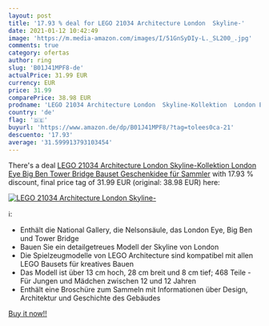 ```yaml
---
layout: post
title: '17.93 % deal for LEGO 21034 Architecture London  Skyline-'
date: 2021-01-12 10:42:49
image: 'https://m.media-amazon.com/images/I/51GnSyDIy-L._SL200_.jpg'
comments: true
category: ofertas
author: ring
slug: 'B01J41MPF8-de'
actualPrice: 31.99 EUR
currency: EUR
price: 31.99
comparePrice: 38.98 EUR
prodname: 'LEGO 21034 Architecture London  Skyline-Kollektion  London Eye  Big Ben  Tower Bridge  Bauset  Geschenkidee für Sammler'
country: 'de'
flag: '🇩🇪'
buyurl: 'https://www.amazon.de/dp/B01J41MPF8/?tag=tolees0ca-21'
descuento: '17.93'
average: '31.599913793103454'
---
```


There's a deal [LEGO 21034 Architecture London  Skyline-Kollektion  London Eye  Big Ben  Tower Bridge  Bauset  Geschenkidee für Sammler](https://www.amazon.de/dp/B01J41MPF8/?tag=tolees0ca-21)  with  17.93 % discount, final price tag of  31.99 EUR (original: 38.98 EUR) here:

[![LEGO 21034 Architecture London  Skyline-](https://m.media-amazon.com/images/I/51GnSyDIy-L._SL200_.jpg)](https://www.amazon.de/dp/B01J41MPF8/?tag=tolees0ca-21)

ℹ️:

- Enthält die National Gallery, die Nelsonsäule, das London Eye, Big Ben und Tower Bridge
- Bauen Sie ein detailgetreues Modell der Skyline von London
- Die Spielzeugmodelle von LEGO Architecture sind kompatibel mit allen LEGO Bausets für kreatives Bauen
- Das Modell ist über 13 cm hoch, 28 cm breit und 8 cm tief; 468 Teile - Für Jungen und Mädchen zwischen 12 und 12 Jahren
- Enthält eine Broschüre zum Sammeln mit Informationen über Design, Architektur und Geschichte des Gebäudes

[Buy it now!!](https://www.amazon.de/dp/B01J41MPF8/?tag=tolees0ca-21)

